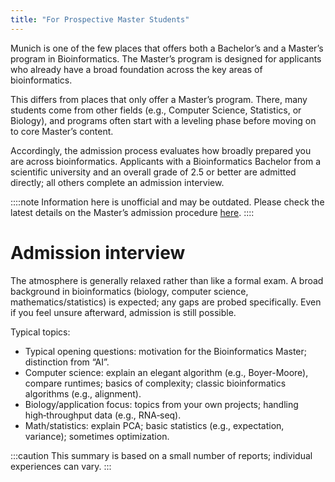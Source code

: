 ```yaml
---
title: "For Prospective Master Students"
---
```


Munich is one of the few places that offers both a Bachelor’s and a Master’s program in Bioinformatics. The Master’s program is designed for applicants who already have a broad foundation across the key areas of bioinformatics.

This differs from places that only offer a Master’s program. There, many students come from other fields (e.g., Computer Science, Statistics, or Biology), and programs often start with a leveling phase before moving on to core Master’s content.

Accordingly, the admission process evaluates how broadly prepared you are across bioinformatics. Applicants with a Bioinformatics Bachelor from a scientific university and an overall grade of 2.5 or better are admitted directly; all others complete an admission interview.

::::note
Information here is unofficial and may be outdated. Please check the latest details on the Master’s admission procedure [here](https://www.bio.ifi.lmu.de/studium/studiengaenge_bioinformatik/master/index.html).
::::

# Admission interview

The atmosphere is generally relaxed rather than like a formal exam. A broad background in bioinformatics (biology, computer science, mathematics/statistics) is expected; any gaps are probed specifically. Even if you feel unsure afterward, admission is still possible.

Typical topics:

- Typical opening questions: motivation for the Bioinformatics Master; distinction from “AI”.
- Computer science: explain an elegant algorithm (e.g., Boyer-Moore), compare runtimes; basics of complexity; classic bioinformatics algorithms (e.g., alignment).
- Biology/application focus: topics from your own projects; handling high‑throughput data (e.g., RNA‑seq).
- Math/statistics: explain PCA; basic statistics (e.g., expectation, variance); sometimes optimization.

:::caution
This summary is based on a small number of reports; individual experiences can vary.
::: 